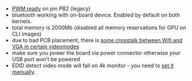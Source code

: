 - [PWM ready](https://github.com/dwilkins/pwm-sunxi) on pin PB2 (legacy)
- bluetooth working with on-board device. Enabled by default on both kernels.
- total memory is 2000Mb (disabled all memory reservations for GPU on CLI images)
- due to bad PCB placement, there is [some crosstalk between Wifi and VGA in certain videomodes](http://linux-sunxi.org/Cubietruck#VGA)
- make sure you power the board via power connector otherwise your USB port won’t be powered
- EDID detect video mode will fail on 4k monitor - you need to [set it manually](http://docs.armbian.com/Hardware_Allwinner/#how-to-reconfigure-video-output).